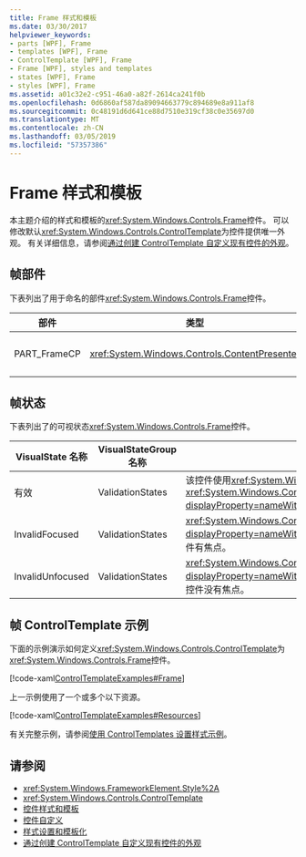 ```yaml
---
title: Frame 样式和模板
ms.date: 03/30/2017
helpviewer_keywords:
- parts [WPF], Frame
- templates [WPF], Frame
- ControlTemplate [WPF], Frame
- Frame [WPF], styles and templates
- states [WPF], Frame
- styles [WPF], Frame
ms.assetid: a01c32e2-c951-46a0-a82f-2614ca241f0b
ms.openlocfilehash: 0d6860af587da89094663779c894689e8a911af8
ms.sourcegitcommit: 0c48191d6d641ce88d7510e319cf38c0e35697d0
ms.translationtype: MT
ms.contentlocale: zh-CN
ms.lasthandoff: 03/05/2019
ms.locfileid: "57357386"
---
```

# <a name="frame-styles-and-templates"></a>Frame 样式和模板
本主题介绍的样式和模板的<xref:System.Windows.Controls.Frame>控件。 可以修改默认<xref:System.Windows.Controls.ControlTemplate>为控件提供唯一外观。 有关详细信息，请参阅[通过创建 ControlTemplate 自定义现有控件的外观](customizing-the-appearance-of-an-existing-control.md)。  
  
## <a name="frame-parts"></a>帧部件  
 下表列出了用于命名的部件<xref:System.Windows.Controls.Frame>控件。  
  
|部件|类型|描述|  
|-|-|-|  
|PART_FrameCP|<xref:System.Windows.Controls.ContentPresenter>|内容区域。|  
  
## <a name="frame-states"></a>帧状态  
 下表列出了的可视状态<xref:System.Windows.Controls.Frame>控件。  
  
|VisualState 名称|VisualStateGroup 名称|描述|  
|-|-|-|  
|有效|ValidationStates|该控件使用<xref:System.Windows.Controls.Validation>类和<xref:System.Windows.Controls.Validation.HasError%2A?displayProperty=nameWithType>附加的属性是`false`。|  
|InvalidFocused|ValidationStates|<xref:System.Windows.Controls.Validation.HasError%2A?displayProperty=nameWithType>附加的属性是`true`已在控件有焦点。|  
|InvalidUnfocused|ValidationStates|<xref:System.Windows.Controls.Validation.HasError%2A?displayProperty=nameWithType>附加的属性是`true`具有该控件没有焦点。|  
  
## <a name="frame-controltemplate-example"></a>帧 ControlTemplate 示例  
 下面的示例演示如何定义<xref:System.Windows.Controls.ControlTemplate>为<xref:System.Windows.Controls.Frame>控件。  
  
 [!code-xaml[ControlTemplateExamples#Frame](~/samples/snippets/csharp/VS_Snippets_Wpf/ControlTemplateExamples/CS/resources/frame.xaml#frame)]  
  
 上一示例使用了一个或多个以下资源。  
  
 [!code-xaml[ControlTemplateExamples#Resources](~/samples/snippets/csharp/VS_Snippets_Wpf/ControlTemplateExamples/CS/resources/shared.xaml#resources)]  
  
 有关完整示例，请参阅[使用 ControlTemplates 设置样式示例](https://github.com/Microsoft/WPF-Samples/tree/master/Styles%20&%20Templates/IntroToStylingAndTemplating)。  
  
## <a name="see-also"></a>请参阅
- <xref:System.Windows.FrameworkElement.Style%2A>
- <xref:System.Windows.Controls.ControlTemplate>
- [控件样式和模板](control-styles-and-templates.md)
- [控件自定义](control-customization.md)
- [样式设置和模板化](styling-and-templating.md)
- [通过创建 ControlTemplate 自定义现有控件的外观](customizing-the-appearance-of-an-existing-control.md)
